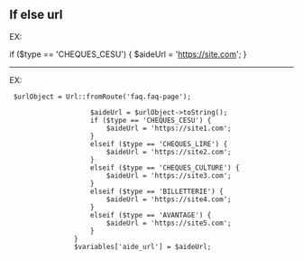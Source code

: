 
## If else  url


EX:

if ($type == 'CHEQUES_CESU') {
            $aideUrl = 'https://site.com';
          }




_________________________________________________________________________________________


EX:

	 $urlObject = Url::fromRoute('faq.faq-page');
	 
						$aideUrl = $urlObject->toString();
						if ($type == 'CHEQUES_CESU') {
							$aideUrl = 'https://site1.com';
						}
						elseif ($type == 'CHEQUES_LIRE') {
							$aideUrl = 'https://site2.com';
						}
						elseif ($type == 'CHEQUES_CULTURE') {
							$aideUrl = 'https://site3.com';
						}
						elseif ($type == 'BILLETTERIE') {
							$aideUrl = 'https://site4.com';
						}
						elseif ($type == 'AVANTAGE') {
							$aideUrl = 'https://site5.com';
						}
					}
					$variables['aide_url'] = $aideUrl;


